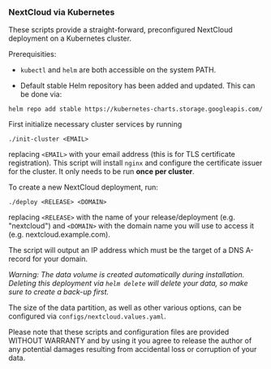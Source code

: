 ### NextCloud via Kubernetes

These scripts provide a straight-forward, preconfigured NextCloud deployment on a Kubernetes cluster.

Prerequisities:

- `kubectl` and `helm` are both accessible on the system PATH.

- Default stable Helm repository has been added and updated. This can be done via:

`helm repo add stable https://kubernetes-charts.storage.googleapis.com/`

First initialize necessary cluster services by running

`./init-cluster <EMAIL>`

replacing `<EMAIL>` with your email address (this is for TLS certificate registration). This script will install `nginx` and configure the certificate issuer for the cluster. It only needs to be run **once per cluster**.

To create a new NextCloud deployment, run:

`./deploy <RELEASE> <DOMAIN>`

replacing `<RELEASE>` with the name of your release/deployment (e.g. "nextcloud") and `<DOMAIN>` with the domain name you will use to access it (e.g. nextcloud.example.com).

The script will output an IP address which must be the target of a DNS A-record for your domain.

*Warning: The data volume is created automatically during installation. Deleting this deployment via `helm delete` will delete your data, so make sure to create a back-up first.*

The size of the data partition, as well as other various options, can be configured via `configs/nextcloud.values.yaml`.

Please note that these scripts and configuration files are provided WITHOUT WARRANTY and by using it you agree to release the author of any potential damages resulting from accidental loss or corruption of your data.
